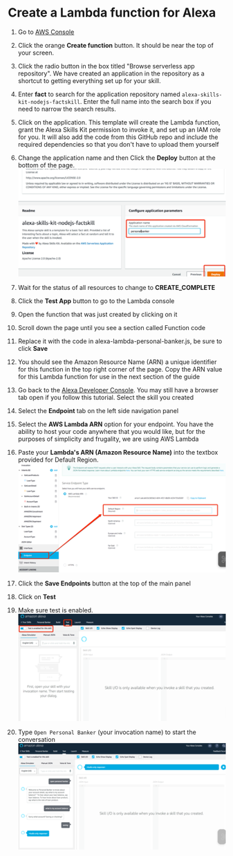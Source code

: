 # Create a Lambda function for Alexa

1. Go to [AWS Console](https://console.aws.amazon.com/lambda/home)

1. Click the orange **Create function** button. It should be near the top of your screen.

1. Click the radio button in the box titled "Browse serverless app repository". We have created 
an application in the repository as a shortcut to getting everything set up for your skill.

1. Enter **fact** to search for the application repository named `alexa-skills-kit-nodejs-factskill`. 
Enter the full name into the search box if you need to narrow the search results.

1. Click on the application. This template will create the Lambda function, grant the Alexa Skills 
Kit permission to invoke it, and set up an IAM role for you. It will also add the 
code from this GitHub repo and include the required dependencies so that you don't 
have to upload them yourself

1. Change the application name and then Click the **Deploy** button at the bottom of the page.
    ![](../img/workshop/10-7.png) 

1. Wait for the status of all resources to change to **CREATE_COMPLETE**

1. Click the **Test App** button to go to the Lambda console

1. Open the function that was just created by clicking on it

1. Scroll down the page until you see a section called Function code

1. Replace it with the code in alexa-lambda-personal-banker.js, be sure to click **Save**

1. You should see the Amazon Resource Name (ARN) a unique identifier for this function in 
the top right corner of the page. Copy the ARN value for this Lambda function for use in 
the next section of the guide

1. Go back to the [Alexa Developer Console](https://developer.amazon.com/alexa/console/ask). 
You may still have a browser tab open if you follow this tutorial. Select the skill
you created

1. Select the **Endpoint** tab on the left side navigation panel

1. Select the **AWS Lambda ARN** option for your endpoint. You have the ability to host your 
code anywhere that you would like, but for the purposes of simplicity and frugality, we are 
using AWS Lambda

1. Paste your **Lambda's ARN (Amazon Resource Name)** into the textbox provided for Default Region.
    ![](../img/workshop/alexa-configure-lambda.png)

1. Click the **Save Endpoints** button at the top of the main panel

1. Click on **Test**

1. Make sure test is enabled.
    ![](../img/workshop/test-alexa.png)

1. Type `Open Personal Banker` (your invocation name) to start the conversation
    ![](../img/workshop/start-alexa.png)

